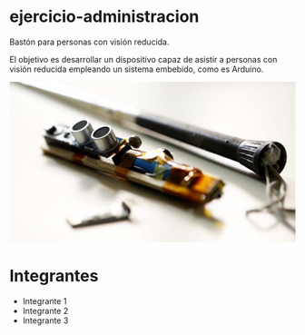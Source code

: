 # ejercicio-administracion
 Bastón para personas con visión reducida. 

 El objetivo es desarrollar un dispositivo capaz de asistir a personas con visión reducida empleando un sistema embebido, como es Arduino.

 ![Imagen descriptiva](./imagen_descriptiva.jpg)

# Integrantes

- Integrante 1
- Integrante 2
- Integrante 3
